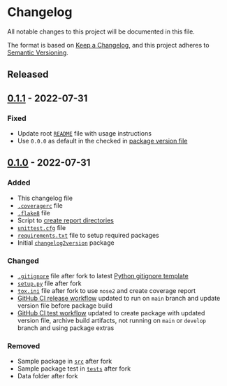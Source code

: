 # Changelog
All notable changes to this project will be documented in this file.

The format is based on [Keep a Changelog](https://keepachangelog.com/en/1.0.0/),
and this project adheres to [Semantic Versioning](https://semver.org/spec/v2.0.0.html).

<!--
## [x.y.z] - yyyy-mm-dd
### Added
### Changed
### Removed
### Fixed
-->
<!--
RegEx for release version from file
r"^\#\# \[\d{1,}[.]\d{1,}[.]\d{1,}\] \- \d{4}\-\d{2}-\d{2}$"
-->

## Released
## [0.1.1] - 2022-07-31
### Fixed
- Update root [`README`](README.md) file with usage instructions
- Use `0.0.0` as default in the checked in
  [package version file](src/changelog2version/version.py)

## [0.1.0] - 2022-07-31
### Added
- This changelog file
- [`.coveragerc`](.coveragerc) file
- [`.flake8`](.flake8) file
- Script to [create report directories](create_report_dirs.py)
- [`unittest.cfg`](tests/unittest.cfg) file
- [`requirements.txt`](requirements.txt) file to setup required packages
- Initial [`changelog2version`](changelog2version) package

### Changed
- [`.gitignore`](.gitignore) file after fork to latest
  [Python gitignore template][ref-python-gitignore-template]
- [`setup.py`](setup.py) file after fork
- [`tox.ini`](tox.ini) file after fork to use `nose2` and create coverage
  report
- [GitHub CI release workflow](.github/workflows/release.yml) updated to run
  on `main` branch and update version file before package build
- [GitHub CI test workflow](.github/workflows/test.yml) updated to create
  package with updated version file, archive build artifacts, not running on
  `main` or `develop` branch and using package extras

### Removed
- Sample package in [`src`](src) after fork
- Sample package test in [`tests`](tests) after fork
- Data folder after fork

<!-- Links -->
[Unreleased]: https://github.com/brainelectronics/changelog2version/compare/0.1.1...develop

[0.1.1]: https://github.com/brainelectronics/changelog2version/tree/0.1.1
[0.1.0]: https://github.com/brainelectronics/changelog2version/tree/0.1.0

<!--
[ref-issue-1]: https://github.com/brainelectronics/changelog2version/issues/1
-->
[ref-python-gitignore-template]: https://github.com/github/gitignore/blob/e5323759e387ba347a9d50f8b0ddd16502eb71d4/Python.gitignore
